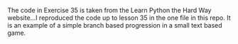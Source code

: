 The code in Exercise 35 is taken from the Learn Python the Hard Way website...I reproduced the code up to lesson 35 in the one file in this repo. It is an example of a simple branch based progression in a small text based game. 
